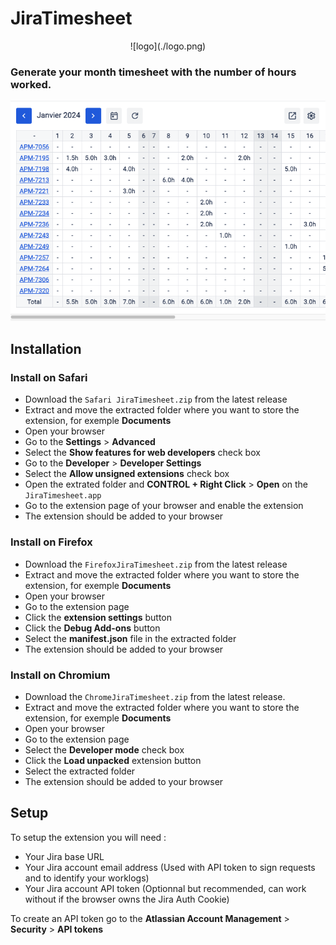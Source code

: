 # JiraTimesheet

<span style="display:block;text-align:center">
	![logo](./logo.png)
</span>

### Generate your month timesheet with the number of hours worked.

![demo](./demo.png)

## Installation

### Install on Safari

- Download the `Safari JiraTimesheet.zip` from the latest release
- Extract and move the extracted folder where you want to store the extension, for exemple **Documents**
- Open your browser
- Go to the **Settings** > **Advanced** 
- Select the **Show features for web developers** check box
- Go to the **Developer** > **Developer Settings** 
- Select the **Allow unsigned extensions** check box
- Open the extrated folder and **CONTROL + Right Click** > **Open** on the `JiraTimesheet.app`
- Go to the extension page of your browser and enable the extension
- The extension should be added to your browser

### Install on Firefox

- Download the `FirefoxJiraTimesheet.zip` from the latest release
- Extract and move the extracted folder where you want to store the extension, for exemple **Documents**
- Open your browser
- Go to the extension page
- Click the **extension settings** button
- Click the **Debug Add-ons** button
- Select the **manifest.json** file in the extracted folder
- The extension should be added to your browser

### Install on Chromium

- Download the `ChromeJiraTimesheet.zip` from the latest release.
- Extract and move the extracted folder where you want to store the extension, for exemple **Documents**
- Open your browser
- Go to the extension page
- Select the **Developer mode** check box
- Click the **Load unpacked** extension button
- Select the extracted folder
- The extension should be added to your browser

## Setup

To setup the extension you will need :

- Your Jira base URL
- Your Jira account email address (Used with API token to sign requests and to identify your worklogs)
- Your Jira account API token (Optionnal but recommended, can work without if the browser owns the Jira Auth Cookie)

To create an API token go to the **Atlassian Account Management** > **Security** > **API tokens**
